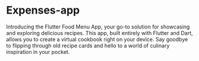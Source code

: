 # Expenses-app
Introducing the Flutter Food Menu App, your go-to solution for showcasing and exploring delicious recipes. This app, built entirely with Flutter and Dart, allows you to create a virtual cookbook right on your device. Say goodbye to flipping through old recipe cards and hello to a world of culinary inspiration in your pocket.
